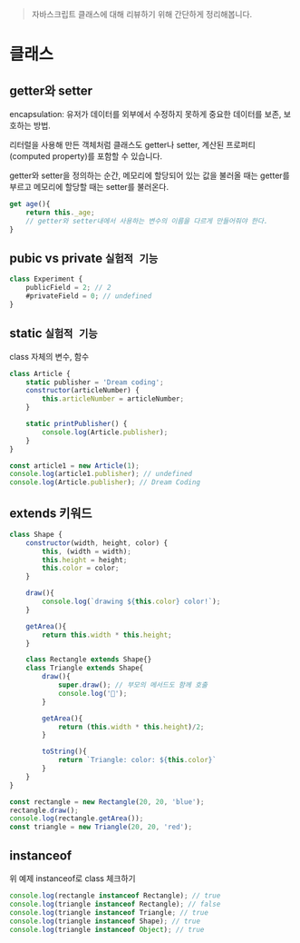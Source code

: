 > 자바스크립트 클래스에 대해 리뷰하기 위해 간단하게 정리해봅니다.

# 클래스

## getter와 setter

encapsulation: 유저가 데이터를 외부에서 수정하지 못하게 중요한 데이터를 보존, 보호하는 방법.

리터럴을 사용해 만든 객체처럼 클래스도 getter나 setter, 계산된 프로퍼티(computed property)를 포함할 수 있습니다.

getter와 setter을 정의하는 순간, 메모리에 할당되어 있는 값을 불러올 때는 getter를 부르고 메모리에 할당할 때는 setter를 불러온다.

```js
get age(){
    return this._age;
    // getter와 setter내에서 사용하는 변수의 이름을 다르게 만들어줘야 한다.
}
```

## pubic vs private `실험적 기능`

```js
class Experiment {
    publicField = 2; // 2
    #privateField = 0; // undefined
}
```

## static `실험적 기능`

class 자체의 변수, 함수

```js
class Article {
    static publisher = 'Dream coding';
    constructor(articleNumber) {
        this.articleNumber = articleNumber;
    }

    static printPublisher() {
        console.log(Article.publisher);
    }
}

const article1 = new Article(1);
console.log(article1.publisher); // undefined
console.log(Article.publisher); // Dream Coding
```

## extends 키워드

```js
class Shape {
    constructor(width, height, color) {
        this, (width = width);
        this.height = height;
        this.color = color;
    }

    draw(){
        console.log(`drawing ${this.color} color!`);
    }

    getArea(){
        return this.width * this.height;
    }

    class Rectangle extends Shape{}
    class Triangle extends Shape{
        draw(){
            super.draw(); // 부모의 메서드도 함께 호출
            console.log('🔺');
        }

        getArea(){
            return (this.width * this.height)/2;
        }

        toString(){
            return `Triangle: color: ${this.color}`
        }
    }
}

const rectangle = new Rectangle(20, 20, 'blue');
rectangle.draw();
console.log(rectangle.getArea());
const triangle = new Triangle(20, 20, 'red');
```

## instanceof

위 예제 instanceof로 class 체크하기

```js
console.log(rectangle instanceof Rectangle); // true
console.log(triangle instanceof Rectangle); // false
console.log(triangle instanceof Triangle; // true
console.log(triangle instanceof Shape); // true
console.log(triangle instanceof Object); // true
```
